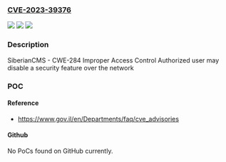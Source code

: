 ### [CVE-2023-39376](https://cve.mitre.org/cgi-bin/cvename.cgi?name=CVE-2023-39376)
![](https://img.shields.io/static/v1?label=Product&message=SiberianCMS&color=blue)
![](https://img.shields.io/static/v1?label=Version&message=versions%204.*%2C%205.*%20&color=brightgreen)
![](https://img.shields.io/static/v1?label=Vulnerability&message=CWE-284%20Improper%20Access%20Control%20Authorized%20user%20may%20disable%20a%20security%20feature%20over%20the%20network&color=brightgreen)

### Description

SiberianCMS - CWE-284 Improper Access Control Authorized user may disable a security feature over the network

### POC

#### Reference
- https://www.gov.il/en/Departments/faq/cve_advisories

#### Github
No PoCs found on GitHub currently.


